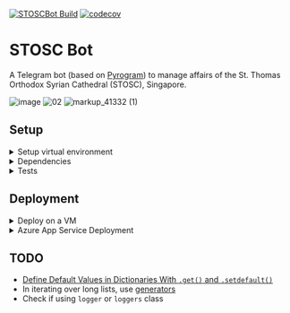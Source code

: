 [![STOSCBot Build](https://github.com/viper25/stoscbot/actions/workflows/python-app.yml/badge.svg)](https://github.com/viper25/stoscbot/actions/workflows/python-app.yml)  [![codecov](https://codecov.io/gh/viper25/stoscbot/branch/main/graph/badge.svg?token=QQ3WXQ2TSQ)](https://codecov.io/gh/viper25/stoscbot)

# STOSC Bot
A Telegram bot (based on [Pyrogram](https://docs.pyrogram.org/)) to manage affairs of the St. Thomas Orthodox Syrian Cathedral (STOSC), Singapore.

![image](https://user-images.githubusercontent.com/327990/142089101-04f782d3-0982-4ac0-83d0-899d714bc1cb.png) ![02](https://user-images.githubusercontent.com/327990/142300513-b2cbde04-f695-40f3-92f3-5e56649550f9.png) ![markup_41332 (1)](https://user-images.githubusercontent.com/327990/145735665-da9a6c31-29cc-4a5e-8824-8cd8653b84f8.png)




## Setup 
<details>

<summary>
Setup virtual environment
</summary>

```bash
python -m venv .venv
```

Activate (on Windows):
```dos
.venv\Scripts\activate.bat
```

On Linux:

Change `config.ini` for server. 

```bash
source .venv/bin/activate
nohup python3 run_stoscbot.py &
```
</details>

<details>

<summary>
Dependencies
</summary>

## Install dependencies.

```bash
pip install -r requirements.txt
```

### Upgrade dependencies

```bash
pip install --upgrade -r requirements.txt
```
</details>

<details>
<summary>
Tests
</summary>

## Run Tests
```
pytest --cov=./ --cov-report=xml
coverage report
```
</details>

## Deployment
<details>
<summary>Deploy on a VM</summary>

1. [Do not re-use](https://docs.pyrogram.org/faq#can-i-use-multiple-clients-at-once-on-the-same-account) a session file when deploying to a new instance. To do so, delete any existing `.session` file and run `python3 run_stoscbot.py` and enter the bot ID to create new `*.session` files. Ensure [config.ini](https://docs.pyrogram.org/topics/config-file#the-config-ini-file) is present.
2. Copy the [Google API keys](https://console.cloud.google.com/iam-admin/serviceaccounts/details/104130143367587513093;edit=true/keys?project=api-project-57990973458) to `~/.config/gspread/service_account.json`
3. Subsequently run headless as ` nohup python3 run_stoscbot.py &`
</details>

<details>
<summary>Azure App Service Deployment
</summary>


1. In `.vscode\settings.json` set files to be ignored under the key `appService.zipIgnorePattern`.

    ```json
    {
        "appService.defaultWebAppToDeploy": "/subscriptions/xxx-xxx-xxx-xxx-xxx/resourceGroups/STOSC/providers/Microsoft.Web/sites/stosc-bot-2",
        "appService.deploySubpath": ".",
        "appService.zipIgnorePattern": [
            ".venv{,/**}",
            ".vscode{,/**}",
            ".github{,/**}",
            "__pycache__{,/**}",
            ".git{,/**}",
            ".env{,/**}"
        ],
    }
    ```
2. Add Timezone as an Application Settings variable i.e. `TZ=Asia/Singapore`
3. Set a startup script in Azure Console under `Startup Command`. This is what will be used to start the bot (do not ignore the `.session` file). 
4. It is expected the app provide an application running at port 8000. If not, the Azure App Service container will stop after a while (and our bot process will be killed). 
</details>

## TODO

* [Define Default Values in Dictionaries With `.get()` and `.setdefault()`](https://realpython.com/python-coding-interview-tips/#define-default-values-in-dictionaries-with-get-and-setdefault)
* In iterating over long lists, use [generators](https://realpython.com/python-coding-interview-tips/#save-memory-with-generators)
* Check if using `logger` or `loggers` class
